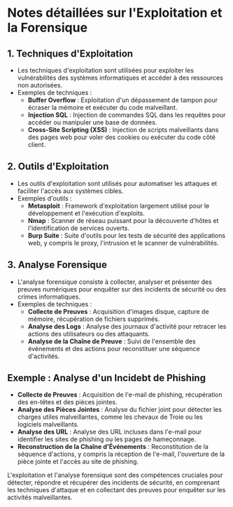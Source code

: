 # Notes détaillées sur l'Exploitation et la Forensique

## 1. Techniques d'Exploitation
- Les techniques d'exploitation sont utilisées pour exploiter les vulnérabilités des systèmes informatiques et accéder à des ressources non autorisées.
- Exemples de techniques :
  - **Buffer Overflow** : Exploitation d'un dépassement de tampon pour écraser la mémoire et exécuter du code malveillant.
  - **Injection SQL** : Injection de commandes SQL dans les requêtes pour accéder ou manipuler une base de données.
  - **Cross-Site Scripting (XSS)** : Injection de scripts malveillants dans des pages web pour voler des cookies ou exécuter du code côté client.

## 2. Outils d'Exploitation
- Les outils d'exploitation sont utilisés pour automatiser les attaques et faciliter l'accès aux systèmes cibles.
- Exemples d'outils :
  - **Metasploit** : Framework d'exploitation largement utilisé pour le développement et l'exécution d'exploits.
  - **Nmap** : Scanner de réseau puissant pour la découverte d'hôtes et l'identification de services ouverts.
  - **Burp Suite** : Suite d'outils pour les tests de sécurité des applications web, y compris le proxy, l'intrusion et le scanner de vulnérabilités.

## 3. Analyse Forensique
- L'analyse forensique consiste à collecter, analyser et présenter des preuves numériques pour enquêter sur des incidents de sécurité ou des crimes informatiques.
- Exemples de techniques :
  - **Collecte de Preuves** : Acquisition d'images disque, capture de mémoire, récupération de fichiers supprimés.
  - **Analyse des Logs** : Analyse des journaux d'activité pour retracer les actions des utilisateurs ou des attaquants.
  - **Analyse de la Chaîne de Preuve** : Suivi de l'ensemble des événements et des actions pour reconstituer une séquence d'activités.

## Exemple : Analyse d'un Incidebt de Phishing
- **Collecte de Preuves** : Acquisition de l'e-mail de phishing, récupération des en-têtes et des pièces jointes.
- **Analyse des Pièces Jointes** : Analyse du fichier joint pour détecter les charges utiles malveillantes, comme les chevaux de Troie ou les logiciels malveillants.
- **Analyse des URL** : Analyse des URL incluses dans l'e-mail pour identifier les sites de phishing ou les pages de hameçonnage.
- **Reconstruction de la Chaîne d'Événements** : Reconstitution de la séquence d'actions, y compris la réception de l'e-mail, l'ouverture de la pièce jointe et l'accès au site de phishing.

L'exploitation et l'analyse forensique sont des compétences cruciales pour détecter, répondre et récupérer des incidents de sécurité, en comprenant les techniques d'attaque et en collectant des preuves pour enquêter sur les activités malveillantes.
